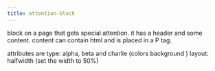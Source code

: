 ```yaml
---
title: attention-block
---
```


block on a page that gets special attention.
it has a header and some content. content can contain html and is placed in a P tag.

attributes are
type: alpha, beta and charlie (colors background )
layout: halfwidth (set the width to 50%)
